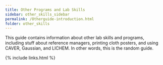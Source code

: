 ```yaml
---
title: Other Programs and Lab Skills
sidebar: other_skills_sidebar
permalink: /Otherguide-introduction.html
folder: other_skills
---
```


<!-- <link rel="stylesheet" href="css/theme-blue.css"> -->

This guide contains information about other lab skills and programs, including
stuff about reference managers, printing cloth posters, and using CAVER,
Gaussian, and LICHEM.
In other words, this is the random guide.

{% include links.html %}
